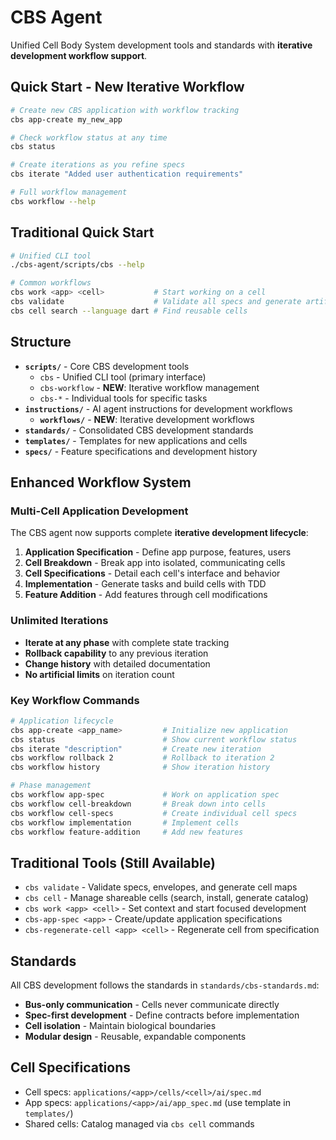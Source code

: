 # CBS Agent

Unified Cell Body System development tools and standards with **iterative development workflow support**.

## Quick Start - New Iterative Workflow

```bash
# Create new CBS application with workflow tracking
cbs app-create my_new_app

# Check workflow status at any time
cbs status

# Create iterations as you refine specs
cbs iterate "Added user authentication requirements"

# Full workflow management
cbs workflow --help
```

## Traditional Quick Start

```bash
# Unified CLI tool
./cbs-agent/scripts/cbs --help

# Common workflows  
cbs work <app> <cell>           # Start working on a cell
cbs validate                    # Validate all specs and generate artifacts
cbs cell search --language dart # Find reusable cells
```

## Structure

- **`scripts/`** - Core CBS development tools
  - `cbs` - Unified CLI tool (primary interface)
  - `cbs-workflow` - **NEW**: Iterative workflow management
  - `cbs-*` - Individual tools for specific tasks
- **`instructions/`** - AI agent instructions for development workflows
  - **`workflows/`** - **NEW**: Iterative development workflows
- **`standards/`** - Consolidated CBS development standards
- **`templates/`** - Templates for new applications and cells
- **`specs/`** - Feature specifications and development history

## Enhanced Workflow System

### Multi-Cell Application Development
The CBS agent now supports complete **iterative development lifecycle**:

1. **Application Specification** - Define app purpose, features, users
2. **Cell Breakdown** - Break app into isolated, communicating cells  
3. **Cell Specifications** - Detail each cell's interface and behavior
4. **Implementation** - Generate tasks and build cells with TDD
5. **Feature Addition** - Add features through cell modifications

### Unlimited Iterations
- **Iterate at any phase** with complete state tracking
- **Rollback capability** to any previous iteration
- **Change history** with detailed documentation
- **No artificial limits** on iteration count

### Key Workflow Commands

```bash
# Application lifecycle
cbs app-create <app_name>         # Initialize new application
cbs status                        # Show current workflow status
cbs iterate "description"         # Create new iteration
cbs workflow rollback 2           # Rollback to iteration 2
cbs workflow history              # Show iteration history

# Phase management
cbs workflow app-spec             # Work on application spec
cbs workflow cell-breakdown       # Break down into cells
cbs workflow cell-specs           # Create individual cell specs
cbs workflow implementation       # Implement cells
cbs workflow feature-addition     # Add new features
```

## Traditional Tools (Still Available)

- `cbs validate` - Validate specs, envelopes, and generate cell maps
- `cbs cell` - Manage shareable cells (search, install, generate catalog)
- `cbs work <app> <cell>` - Set context and start focused development
- `cbs-app-spec <app>` - Create/update application specifications
- `cbs-regenerate-cell <app> <cell>` - Regenerate cell from specification

## Standards

All CBS development follows the standards in `standards/cbs-standards.md`:
- **Bus-only communication** - Cells never communicate directly
- **Spec-first development** - Define contracts before implementation
- **Cell isolation** - Maintain biological boundaries
- **Modular design** - Reusable, expandable components

## Cell Specifications

- Cell specs: `applications/<app>/cells/<cell>/ai/spec.md`
- App specs: `applications/<app>/ai/app_spec.md` (use template in `templates/`)
- Shared cells: Catalog managed via `cbs cell` commands

